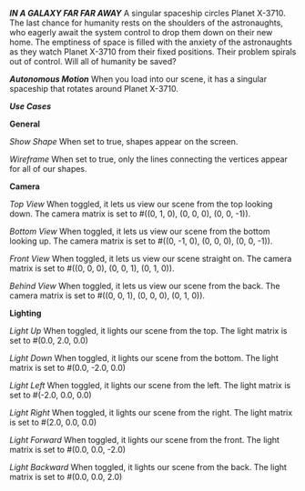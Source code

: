***IN A GALAXY FAR FAR AWAY***
A singular spaceship circles Planet X-3710. The last chance for humanity rests on the shoulders of the astronaughts, who eagerly await the system control to drop them down on their new home. The emptiness of space is filled with the anxiety of the astronaughts as they watch Planet X-3710 from their fixed positions. Their problem spirals out of control. Will all of humanity be saved? 

***Autonomous Motion***
When you load into our scene, it has a singular spaceship that rotates around Planet X-3710.

***Use Cases***

**General**

*Show Shape*
When set to true, shapes appear on the screen. 

*Wireframe*
When set to true, only the lines connecting the vertices appear for all of our shapes.

**Camera**

*Top View*
When toggled, it lets us view our scene from the top looking down. The camera matrix is set to #((0, 1, 0), (0, 0, 0), (0, 0, -1)).

*Bottom View*
When toggled, it lets us view our scene from the bottom looking up. The camera matrix is set to #((0, -1, 0), (0, 0, 0), (0, 0, -1)).

*Front View*
When toggled, it lets us view our scene straight on. The camera matrix is set to #((0, 0, 0), (0, 0, 1), (0, 1, 0)).

*Behind View*
When toggled, it lets us view our scene from the back. The camera matrix is set to #((0, 0, 1), (0, 0, 0), (0, 1, 0)).

**Lighting**

*Light Up*
When toggled, it lights our scene from the top. The light matrix is set to #(0.0, 2.0, 0.0)

*Light Down*
When toggled, it lights our scene from the bottom. The light matrix is set to #(0.0, -2.0, 0.0)

*Light Left*
When toggled, it lights our scene from the left. The light matrix is set to #(-2.0, 0.0, 0.0)

*Light Right*
When toggled, it lights our scene from the right. The light matrix is set to #(2.0, 0.0, 0.0)

*Light Forward*
When toggled, it lights our scene from the front. The light matrix is set to #(0.0, 0.0, -2.0)

*Light Backward*
When toggled, it lights our scene from the back. The light matrix is set to #(0.0, 0.0, 2.0)
